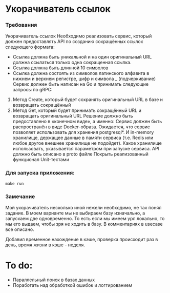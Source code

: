 # Укорачиватель ссылок

### Требования

Укорачиватель ссылок
Необходимо реализовать сервис, который должен предоставлять API по созданию сокращённых ссылок следующего формата:
- Ссылка должна быть уникальной и на один оригинальный URL должна ссылаться только одна сокращенная ссылка.
- Ссылка должна быть длинной 10 символов
- Ссылка должна состоять из символов латинского алфавита в нижнем и верхнем регистре, цифр и символа _ (подчеркивание)
Сервис должен быть написан на Go и принимать следующие запросы по gRPC:
1. Метод Create, который будет сохранять оригинальный URL в базе и возвращать сокращённый
2. Метод Get, который будет принимать сокращённый URL и возвращать оригинальный URL
Решение должно быть предоставлено в «конечном виде», а именно: Сервис должен быть распространён в виде Docker-образа. Ожидается, что сервис позволяет использовать для хранения postgresql*. И in-memory хранилище, держащее данные в памяти сервиса (т.е. Redis или любое другое внешнее хранилище не подойдет). Какое хранилище использовать, указывается параметром при запуске сервиса. API должно быть описано в proto файле
Покрыть реализованный функционал Unit-тестами


### Для запуска приложения:

```
make run
```

### Замечание
 
Мой укорачиватель несколько иной нежели необходимо, не так понял задание. В моем варианте мы не выбираем базу изначально, а запускаем две одновременно. То есть если мы имеем урл локально, то мы его выдаем, чтобы зря не ходить в базу. В комментариях в usecase все описано.

Добавил временное нахождение в кэше, проверка происходит раз в день, время жизни в кэше - неделя.


# To do:

 - Параллельный поиск в базах данных
 - Поработать над обработкой ошибок и логгированием
